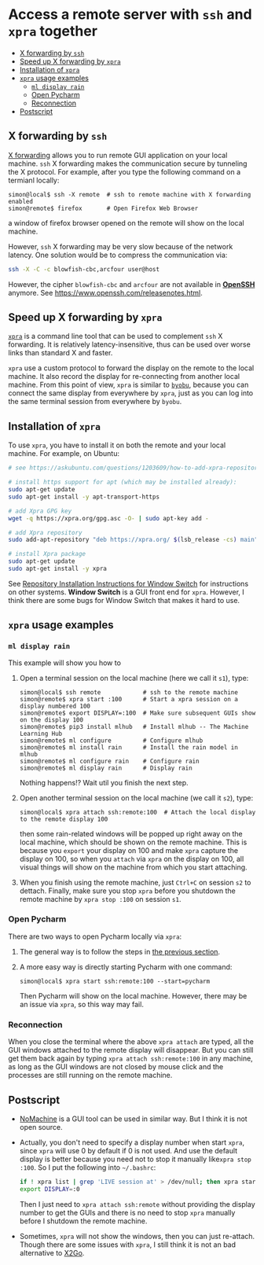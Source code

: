 # Access a remote server with `ssh` and `xpra` together #


* [X forwarding by `ssh`](#x-forwarding-by-ssh)
* [Speed up X forwarding by `xpra`](#speed-up-x-forwarding-by-xpra)
* [Installation of `xpra`](#installation-of-xpra)
* [`xpra` usage examples](#xpra-usage-examples)
  + [`ml display rain`](#ml-display-rain)
  + [Open Pycharm](#open-pycharm)
  + [Reconnection](#reconnection)
* [Postscript](#postscript)

## X forwarding by `ssh` ##

[X forwarding](https://nnc3.com/mags/Networking2/ssh/ch09_03.htm)
allows you to run remote GUI application on your local machine.  `ssh`
X forwarding makes the communication secure by tunneling the X
protocol.  For example, after you type the following command on a
termianl locally:

```console
simon@local$ ssh -X remote  # ssh to remote machine with X forwarding enabled
simon@remote$ firefox       # Open Firefox Web Browser
```

a window of firefox browser opened on the remote will show on the
local machine.

However, `ssh` X forwarding may be very slow because of the network
latency.  One solution would be to compress the communication via:

```bash
ssh -X -C -c blowfish-cbc,arcfour user@host
```

However, the cipher `blowfish-cbc` and `arcfour` are not available in
**[OpenSSH](https://www.openssh.com)** anymore.  See
https://www.openssh.com/releasenotes.html.


## Speed up X forwarding by `xpra` ##

[`xpra`](https://xpra.org) is a command line tool that can be used to
 complement `ssh` X forwarding.  It is relatively latency-insensitive,
 thus can be used over worse links than standard X and faster.

`xpra` use a custom protocol to forward the display on the remote to
the local machine.  It also record the display for re-connecting from
another local machine.  From this point of view, `xpra` is similar to
[`byobu`](http://byobu.co), because you can connect the same display
from everywhere by `xpra`, just as you can log into the same terminal
session from everywhere by `byobu`.


## Installation of `xpra` ##

To use `xpra`, you have to install it on both the remote and your
local machine.  For example, on Ubuntu:

```bash
# see https://askubuntu.com/questions/1203609/how-to-add-xpra-repository-list

# install https support for apt (which may be installed already):
sudo apt-get update
sudo apt-get install -y apt-transport-https

# add Xpra GPG key
wget -q https://xpra.org/gpg.asc -O- | sudo apt-key add -

# add Xpra repository
sudo add-apt-repository "deb https://xpra.org/ $(lsb_release -cs) main"

# install Xpra package
sudo apt-get update
sudo apt-get install -y xpra
```

See [Repository Installation Instructions for Window
Switch](https://winswitch.org/downloads/) for instructions on other
systems.  **Window Switch** is a GUI front end for `xpra`.  However, I
think there are some bugs for Window Switch that makes it hard to use.


## `xpra` usage examples ##

### `ml display rain` ###

This example will show you how to 

1. Open a terminal session on the local machine (here we call it
   `s1`), type:

   ```console
   simon@local$ ssh remote            # ssh to the remote machine
   simon@remote$ xpra start :100      # Start a xpra session on a display numbered 100
   simon@remote$ export DISPLAY=:100  # Make sure subsequent GUIs show on the display 100
   simon@remote$ pip3 install mlhub   # Install mlhub -- The Machine Learning Hub
   simon@remote$ ml configure         # Configure mlhub
   simon@remote$ ml install rain      # Install the rain model in mlhub
   simon@remote$ ml configure rain    # Configure rain
   simon@remote$ ml display rain      # Display rain
   ```

   Nothing happens!? Wait util you finish the next step.

1. Open another terminal session on the local machine (we call it
   `s2`), type:

   ```console
   simon@local$ xpra attach ssh:remote:100  # Attach the local display to the remote display 100
   ```
   
   then some rain-related windows will be popped up right away on the
   local machine, which should be shown on the remote machine.  This
   is because you `export` your display on 100 and make `xpra` capture
   the display on 100, so when you `attach` via `xpra` on the display
   on 100, all visual things will show on the machine from which you
   start attaching.
   
1. When you finish using the remote machine, just `Ctrl+C` on session
   `s2` to dettach.  Finally, make sure you stop `xpra` before you
   shutdown the remote machine by `xpra stop :100` on session `s1`.


### Open Pycharm ###

There are two ways to open Pycharm locally via `xpra`:

1. The general way is to follow the steps in [the previous
   section](#ml-display-rain).

1. A more easy way is directly starting Pycharm with one command:

   ```console
   simon@local$ xpra start ssh:remote:100 --start=pycharm
   ```
   
   Then Pycharm will show on the local machine.  However, there may be
   an issue via `xpra`, so this way may fail.
   

### Reconnection ###

When you close the terminal where the above `xpra attach` are typed,
all the GUI windows attached to the remote display will disappear.
But you can still get them back again by typing `xpra attach
ssh:remote:100` in any machine, as long as the GUI windows are not
closed by mouse click and the processes are still running on the
remote machine.


## Postscript ##

- [NoMachine](https://www.nomachine.com) is a GUI tool can be used in
  similar way.  But I think it is not open source.

- Actually, you don't need to specify a display number when start
  `xpra`, since `xpra` will use 0 by default if 0 is not used.  And
  use the default display is better because you need not to stop it
  manually like`xpra stop :100`.  So I put the following into
  `~/.bashrc`:

  ```bash
  if ! xpra list | grep 'LIVE session at' > /dev/null; then xpra start; fi
  export DISPLAY=:0
  ```
  
  Then I just need to `xpra attach ssh:remote` without providing the
  display number to get the GUIs and there is no need to stop `xpra`
  manually before I shutdown the remote machine.

- Sometimes, `xpra` will not show the windows, then you can just
  re-attach.  Though there are some issues with `xpra`, I still think
  it is not an bad alternative to [X2Go](http://x2go.org).
